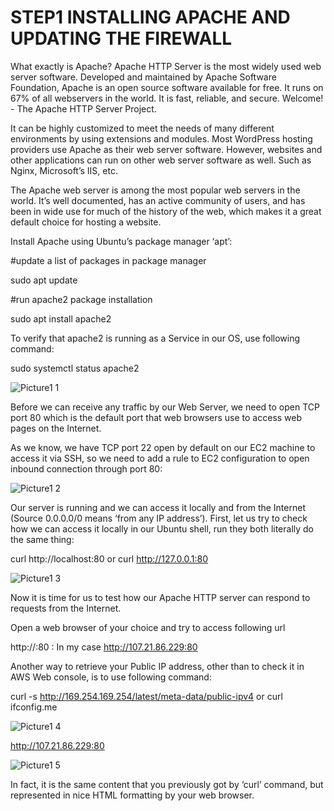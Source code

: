 # STEP1 INSTALLING APACHE AND UPDATING THE FIREWALL
What exactly is Apache?
Apache HTTP Server is the most widely used web server software. Developed and maintained by Apache Software Foundation, Apache is an open source software available for free. It runs on 67% of all webservers in the world. It is fast, reliable, and secure. 
Welcome! - The Apache HTTP Server Project.

It can be highly customized to meet the needs of many different environments by using extensions and modules. Most WordPress hosting providers use Apache as their web server software. However, websites and other applications can run on other web server software as well. Such as Nginx, Microsoft’s IIS, etc.

The Apache web server is among the most popular web servers in the world. It’s well documented, has an active community of users, and has been in wide use for much of the history of the web, which makes it a great default choice for hosting a website.

Install Apache using Ubuntu’s package manager ‘apt’:

#update a list of packages in package manager

sudo apt update

#run apache2 package installation

sudo apt install apache2

To verify that apache2 is running as a Service in our OS, use following command:

sudo systemctl status apache2

![Picture1 1](https://user-images.githubusercontent.com/130314772/231008361-7d59c720-4173-466f-a802-9348be610c96.png)

Before we can receive any traffic by our Web Server, we need to open TCP port 80 which is the default port that web browsers use to access web pages on the Internet.

As we know, we have TCP port 22 open by default on our EC2 machine to access it via SSH, so we need to add a rule to EC2 configuration to open inbound connection through port 80:

![Picture1 2](https://user-images.githubusercontent.com/130314772/231008520-af7c615a-4586-4125-babe-62dd07bbc7e7.png)

Our server is running and we can access it locally and from the Internet (Source 0.0.0.0/0 means ‘from any IP address’).
First, let us try to check how we can access it locally in our Ubuntu shell, run they both literally do the same thing:

 curl http://localhost:80
or
 curl http://127.0.0.1:80

![Picture1 3](https://user-images.githubusercontent.com/130314772/231008768-943ec14a-7e8f-4461-bc1d-40ec9bac3562.png)

Now it is time for us to test how our Apache HTTP server can respond to requests from the Internet.

Open a web browser of your choice and try to access following url

http://<Public-IP-Address>:80 : In my case http://107.21.86.229:80
  
Another way to retrieve your Public IP address, other than to check it in AWS Web console, is to use following command:
  
curl -s http://169.254.169.254/latest/meta-data/public-ipv4
or
curl ifconfig.me
  
![Picture1 4](https://user-images.githubusercontent.com/130314772/231009376-3f34952f-7829-4832-8138-417ab34bf4c0.png)
  
http://107.21.86.229:80
  
![Picture1 5](https://user-images.githubusercontent.com/130314772/231009661-fa847016-8ecd-4699-8506-e18b7e27f2e3.png)

In fact, it is the same content that you previously got by ‘curl’ command, but represented in nice HTML formatting by your web browser.

